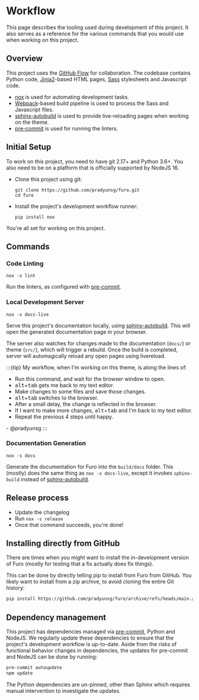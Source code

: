# Workflow

This page describes the tooling used during development of this project. It also serves as a reference for the various commands that you would use when working on this project.

## Overview

This project uses the [GitHub Flow] for collaboration. The codebase contains Python code, [Jinja2]-based HTML pages, [Sass] stylesheets and Javascript code.

- [nox] is used for automating development tasks.
- [Webpack]-based build pipeline is used to process the Sass and Javascript files.
- [sphinx-autobuild] is used to provide live-reloading pages when working on the theme.
- [pre-commit] is used for running the linters.

## Initial Setup

To work on this project, you need to have git 2.17+ and Python 3.6+. You also need to be on a platform that is officially supported by NodeJS 16.

- Clone this project using git:

  ```
  git clone https://github.com/pradyunsg/furo.git
  cd furo
  ```

- Install the project's development workflow runner:

  ```
  pip install nox
  ```

You're all set for working on this project.

## Commands

### Code Linting

```
nox -s lint
```

Run the linters, as configured with [pre-commit].

### Local Development Server

```
nox -s docs-live
```

Serve this project's documentation locally, using [sphinx-autobuild]. This will open the generated documentation page in your browser.

The server also watches for changes made to the documentation (`docs/`) or theme (`src/`), which will trigger a rebuild. Once the build is completed, server will automagically reload any open pages using livereload.

:::{tip}
My workflow, when I'm working on this theme, is along the lines of:

- Run this command, and wait for the browser window to open.
- <kbd>alt</kbd>+<kbd>tab</kbd> gets me back to my text editor.
- Make changes to some files and save those changes.
- <kbd>alt</kbd>+<kbd>tab</kbd> switches to the browser.
- After a small delay, the change is reflected in the browser.
- If I want to make more changes, <kbd>alt</kbd>+<kbd>tab</kbd> and I'm back to my text editor.
- Repeat the previous 4 steps until happy.

\- @pradyunsg
:::

### Documentation Generation

```
nox -s docs
```

Generate the documentation for Furo into the `build/docs` folder. This (mostly) does the same thing as `nox -s docs-live`, except it invokes `sphinx-build` instead of [sphinx-autobuild].

## Release process

- Update the changelog
- Run `nox -s release`
- Once that command succeeds, you're done!

## Installing directly from GitHub

There are times when you might want to install the in-development version of Furo (mostly for testing that a fix actually does fix things).

This can be done by directly telling pip to install from Furo from GitHub. You likely want to install from a zip archive, to avoid cloning the entire Git history:

```sh
pip install https://github.com/pradyunsg/furo/archive/refs/heads/main.zip
```

## Dependency management

This project has dependencies managed via [pre-commit], Python and NodeJS. We regularly update these dependencies to ensure that the project's development workflow is up-to-date. Aside from the risks of functional behavior changes in dependencies, the updates for pre-commit and NodeJS can be done by running:

```sh
pre-commit autoupdate
npm update
```

The Python dependencies are un-pinned, other than Sphinx which requires manual intervention to investigate the updates.

[github flow]: https://guides.github.com/introduction/flow/
[nox]: https://nox.readthedocs.io/en/stable/
[jinja2]: https://jinja.palletsprojects.com
[sass]: https://sass-lang.com
[webpack]: https://webpack.js.org/
[sphinx-autobuild]: https://github.com/executablebooks/sphinx-autobuild
[pre-commit]: https://pre-commit.com/
